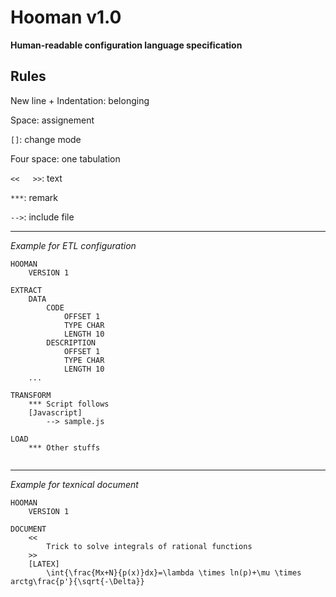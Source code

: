 # Hooman v1.0

__Human-readable configuration language specification__

## Rules

New line + Indentation: belonging

Space: assignement

```[]```: change mode

Four space: one tabulation

```<<   >>```: text

```***```: remark

```-->```: include file 

---

_Example for ETL configuration_

```    
HOOMAN
    VERSION 1

EXTRACT
    DATA
        CODE
            OFFSET 1
            TYPE CHAR
            LENGTH 10
        DESCRIPTION
            OFFSET 1
            TYPE CHAR
            LENGTH 10
    ...        
        
TRANSFORM
    *** Script follows
    [Javascript]
        --> sample.js
    
LOAD
    *** Other stuffs
    
```

---

_Example for texnical document_

```    
HOOMAN
    VERSION 1

DOCUMENT
    <<
        Trick to solve integrals of rational functions
    >>
    [LATEX]
        \int{\frac{Mx+N}{p(x)}dx}=\lambda \times ln(p)+\mu \times arctg\frac{p'}{\sqrt{-\Delta}}
```    
    

